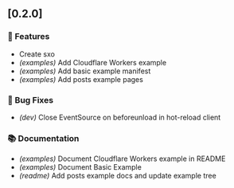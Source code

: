 ## [0.2.0]

### 🚀 Features

- Create sxo
- *(examples)* Add Cloudflare Workers example
- *(examples)* Add basic example manifest
- *(examples)* Add posts example pages

### 🐛 Bug Fixes

- *(dev)* Close EventSource on beforeunload in hot-reload client

### 📚 Documentation

- *(examples)* Document Cloudflare Workers example in README
- *(examples)* Document Basic Example
- *(readme)* Add posts example docs and update example tree
